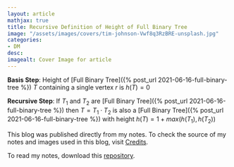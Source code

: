 ```yaml
---
layout: article
mathjax: true
title: Recursive Definition of Height of Full Binary Tree
image: "/assets/images/covers/tim-johnson-Vwf8q3RzBRE-unsplash.jpg"
categories:
- DM
desc:   
imagealt: Cover Image for article
---
```


**Basis Step**: Height of [Full Binary Tree]({% post_url 2021-06-16-full-binary-tree %}) $T$ containing a single vertex $r$ is $h(T) = 0$
































































































































































































































































































































































































**Recursive Step**: If $T_1$ and $T_2$ are [Full Binary Tree]({% post_url 2021-06-16-full-binary-tree %}) then $T = T_1 \cdot T_2$ is also a [Full Binary Tree]({% post_url 2021-06-16-full-binary-tree %}) with height $h(T) = 1 + max(h(T_1), h(T_2))$

































































































































































































































































































































































































This blog was published directly from my notes.
To check the source of my notes and images used in this blog, visit <a href="/credits.html" target="_blank">Credits</a>.

To read my notes, download this <a href="https://github.com/bovem/CS" target="blank">repository</a>.